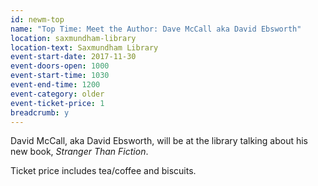 ```yaml
---
id: newm-top
name: "Top Time: Meet the Author: Dave McCall aka David Ebsworth"
location: saxmundham-library
location-text: Saxmundham Library
event-start-date: 2017-11-30
event-doors-open: 1000
event-start-time: 1030
event-end-time: 1200
event-category: older
event-ticket-price: 1
breadcrumb: y
---
```


David McCall, aka David Ebsworth, will be at the library talking about his new book, <cite>Stranger Than Fiction</cite>.

Ticket price includes tea/coffee and biscuits.

